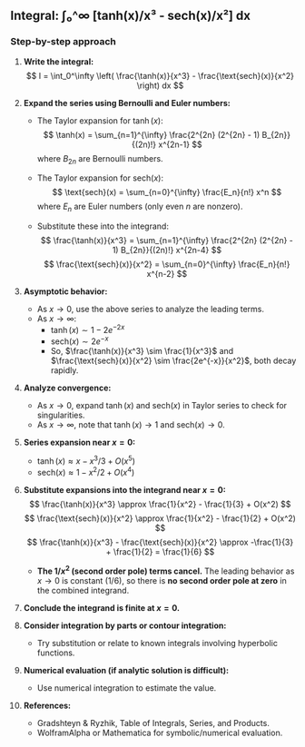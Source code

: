 ## Integral: ∫₀^∞ [tanh(x)/x³ - sech(x)/x²] dx

### Step-by-step approach

1. **Write the integral:**
   $$
   I = \int_0^\infty \left( \frac{\tanh(x)}{x^3} - \frac{\text{sech}(x)}{x^2} \right) dx
   $$

2. **Expand the series using Bernoulli and Euler numbers:**
   - The Taylor expansion for $\tanh(x)$:
     $$
     \tanh(x) = \sum_{n=1}^{\infty} \frac{2^{2n} (2^{2n} - 1) B_{2n}}{(2n)!} x^{2n-1}
     $$
     where $B_{2n}$ are Bernoulli numbers.
   - The Taylor expansion for $\text{sech}(x)$:
     $$
     \text{sech}(x) = \sum_{n=0}^{\infty} \frac{E_n}{n!} x^n
     $$
     where $E_n$ are Euler numbers (only even $n$ are nonzero).

   - Substitute these into the integrand:
     $$
     \frac{\tanh(x)}{x^3} = \sum_{n=1}^{\infty} \frac{2^{2n} (2^{2n} - 1) B_{2n}}{(2n)!} x^{2n-4}
     $$
     $$
     \frac{\text{sech}(x)}{x^2} = \sum_{n=0}^{\infty} \frac{E_n}{n!} x^{n-2}
     $$

3. **Asymptotic behavior:**
   - As $x \to 0$, use the above series to analyze the leading terms.
   - As $x \to \infty$:
     - $\tanh(x) \sim 1 - 2e^{-2x}$
     - $\text{sech}(x) \sim 2e^{-x}$
     - So, $\frac{\tanh(x)}{x^3} \sim \frac{1}{x^3}$ and $\frac{\text{sech}(x)}{x^2} \sim \frac{2e^{-x}}{x^2}$, both decay rapidly.

4. **Analyze convergence:**
   - As $x \to 0$, expand $\tanh(x)$ and $\text{sech}(x)$ in Taylor series to check for singularities.
   - As $x \to \infty$, note that $\tanh(x) \to 1$ and $\text{sech}(x) \to 0$.

5. **Series expansion near $x=0$:**
   - $\tanh(x) \approx x - x^3/3 + O(x^5)$
   - $\text{sech}(x) \approx 1 - x^2/2 + O(x^4)$

6. **Substitute expansions into the integrand near $x=0$:**
   $$
   \frac{\tanh(x)}{x^3} \approx \frac{1}{x^2} - \frac{1}{3} + O(x^2)
   $$
   $$
   \frac{\text{sech}(x)}{x^2} \approx \frac{1}{x^2} - \frac{1}{2} + O(x^2)
   $$
   $$
   \frac{\tanh(x)}{x^3} - \frac{\text{sech}(x)}{x^2} \approx -\frac{1}{3} + \frac{1}{2} = \frac{1}{6}
   $$
   - **The $1/x^2$ (second order pole) terms cancel.** The leading behavior as $x \to 0$ is constant ($1/6$), so there is **no second order pole at zero** in the combined integrand.

7. **Conclude the integrand is finite at $x=0$.**

8. **Consider integration by parts or contour integration:**
   - Try substitution or relate to known integrals involving hyperbolic functions.

9. **Numerical evaluation (if analytic solution is difficult):**
   - Use numerical integration to estimate the value.

10. **References:**
    - Gradshteyn & Ryzhik, Table of Integrals, Series, and Products.
    - WolframAlpha or Mathematica for symbolic/numerical evaluation.

